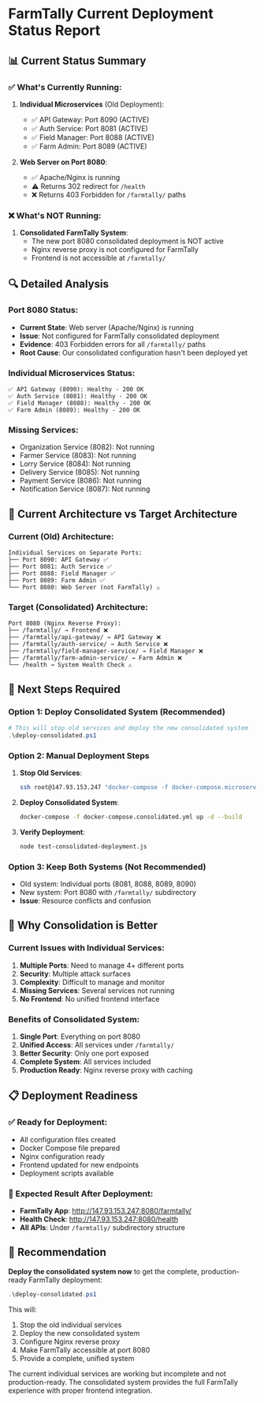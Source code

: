 # FarmTally Current Deployment Status Report

## 📊 Current Status Summary

### ✅ What's Currently Running:
1. **Individual Microservices** (Old Deployment):
   - ✅ API Gateway: Port 8090 (ACTIVE)
   - ✅ Auth Service: Port 8081 (ACTIVE) 
   - ✅ Field Manager: Port 8088 (ACTIVE)
   - ✅ Farm Admin: Port 8089 (ACTIVE)

2. **Web Server on Port 8080**:
   - ✅ Apache/Nginx is running
   - ⚠️ Returns 302 redirect for `/health`
   - ❌ Returns 403 Forbidden for `/farmtally/` paths

### ❌ What's NOT Running:
1. **Consolidated FarmTally System**:
   - The new port 8080 consolidated deployment is NOT active
   - Nginx reverse proxy is not configured for FarmTally
   - Frontend is not accessible at `/farmtally/`

## 🔍 Detailed Analysis

### Port 8080 Status:
- **Current State**: Web server (Apache/Nginx) is running
- **Issue**: Not configured for FarmTally consolidated deployment
- **Evidence**: 403 Forbidden errors for all `/farmtally/` paths
- **Root Cause**: Our consolidated configuration hasn't been deployed yet

### Individual Microservices Status:
```
✅ API Gateway (8090): Healthy - 200 OK
✅ Auth Service (8081): Healthy - 200 OK  
✅ Field Manager (8088): Healthy - 200 OK
✅ Farm Admin (8089): Healthy - 200 OK
```

### Missing Services:
- Organization Service (8082): Not running
- Farmer Service (8083): Not running
- Lorry Service (8084): Not running
- Delivery Service (8085): Not running
- Payment Service (8086): Not running
- Notification Service (8087): Not running

## 🎯 Current Architecture vs Target Architecture

### Current (Old) Architecture:
```
Individual Services on Separate Ports:
├── Port 8090: API Gateway ✅
├── Port 8081: Auth Service ✅
├── Port 8088: Field Manager ✅
├── Port 8089: Farm Admin ✅
└── Port 8080: Web Server (not FarmTally) ⚠️
```

### Target (Consolidated) Architecture:
```
Port 8080 (Nginx Reverse Proxy):
├── /farmtally/ → Frontend ❌
├── /farmtally/api-gateway/ → API Gateway ❌
├── /farmtally/auth-service/ → Auth Service ❌
├── /farmtally/field-manager-service/ → Field Manager ❌
├── /farmtally/farm-admin-service/ → Farm Admin ❌
└── /health → System Health Check ⚠️
```

## 🚀 Next Steps Required

### Option 1: Deploy Consolidated System (Recommended)
```powershell
# This will stop old services and deploy the new consolidated system
.\deploy-consolidated.ps1
```

### Option 2: Manual Deployment Steps
1. **Stop Old Services**:
   ```bash
   ssh root@147.93.153.247 "docker-compose -f docker-compose.microservices.yml down"
   ```

2. **Deploy Consolidated System**:
   ```bash
   docker-compose -f docker-compose.consolidated.yml up -d --build
   ```

3. **Verify Deployment**:
   ```bash
   node test-consolidated-deployment.js
   ```

### Option 3: Keep Both Systems (Not Recommended)
- Old system: Individual ports (8081, 8088, 8089, 8090)
- New system: Port 8080 with `/farmtally/` subdirectory
- **Issue**: Resource conflicts and confusion

## 🔧 Why Consolidation is Better

### Current Issues with Individual Services:
1. **Multiple Ports**: Need to manage 4+ different ports
2. **Security**: Multiple attack surfaces
3. **Complexity**: Difficult to manage and monitor
4. **Missing Services**: Several services not running
5. **No Frontend**: No unified frontend interface

### Benefits of Consolidated System:
1. **Single Port**: Everything on port 8080
2. **Unified Access**: All services under `/farmtally/`
3. **Better Security**: Only one port exposed
4. **Complete System**: All services included
5. **Production Ready**: Nginx reverse proxy with caching

## 📋 Deployment Readiness

### ✅ Ready for Deployment:
- All configuration files created
- Docker Compose file prepared
- Nginx configuration ready
- Frontend updated for new endpoints
- Deployment scripts available

### 🎯 Expected Result After Deployment:
- **FarmTally App**: http://147.93.153.247:8080/farmtally/
- **Health Check**: http://147.93.153.247:8080/health
- **All APIs**: Under `/farmtally/` subdirectory structure

## 🚨 Recommendation

**Deploy the consolidated system now** to get the complete, production-ready FarmTally deployment:

```powershell
.\deploy-consolidated.ps1
```

This will:
1. Stop the old individual services
2. Deploy the new consolidated system
3. Configure Nginx reverse proxy
4. Make FarmTally accessible at port 8080
5. Provide a complete, unified system

The current individual services are working but incomplete and not production-ready. The consolidated system provides the full FarmTally experience with proper frontend integration.